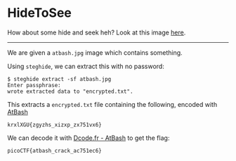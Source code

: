 # HideToSee

How about some hide and seek heh? Look at this image [here](https://artifacts.picoctf.net/c/236/atbash.jpg).

-----

We are given a `atbash.jpg` image which contains something.

Using `steghide`, we can extract this with no password:

```
$ steghide extract -sf atbash.jpg
Enter passphrase:
wrote extracted data to "encrypted.txt".
```

This extracts a `encrypted.txt` file containing the following, encoded with [AtBash](https://www.dcode.fr/atbash-cipher)

```
krxlXGU{zgyzhs_xizxp_zx751vx6}
```

We can decode it with [Dcode.fr - AtBash](https://www.dcode.fr/atbash-cipher) to get the flag:

```
picoCTF{atbash_crack_ac751ec6}
```